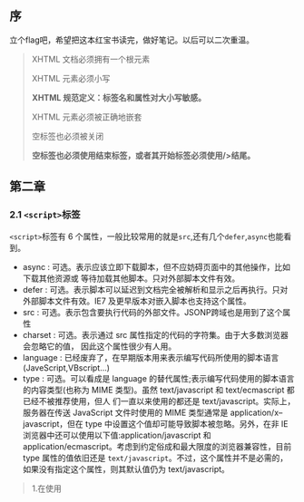 ## 序

立个flag吧，希望把这本红宝书读完，做好笔记。以后可以二次重温。

> XHTML 文档必须拥有一个根元素
>
> XHTML 元素必须小写
>
> **XHTML 规范定义：标签名和属性对大小写敏感。**
>
> XHTML 元素必须被正确地嵌套
>
>  空标签也必须被关闭
>
> **空标签也必须使用结束标签，或者其开始标签必须使用/>结尾。**

## 第二章

### 2.1  `<script>`标签

`<script>`标签有 6 个属性，一般比较常用的就是`src`,还有几个`defer`,`async`也能看到。

* async : 可选。表示应该立即下载脚本，但不应妨碍页面中的其他操作，比如下载其他资源或 等待加载其他脚本。只对外部脚本文件有效。
* defer : 可选。表示脚本可以延迟到文档完全被解析和显示之后再执行。只对外部脚本文件有效。IE7 及更早版本对嵌入脚本也支持这个属性。
* src : 可选。表示包含要执行代码的外部文件。JSONP跨域也是用到了这个属性
* charset : 可选。表示通过 src 属性指定的代码的字符集。由于大多数浏览器会忽略它的值， 因此这个属性很少有人用。
* language : 已经废弃了，在早期版本用来表示编写代码所使用的脚本语言(JaveScript,VBscript...)
* type : 可选。可以看成是 language 的替代属性;表示编写代码使用的脚本语言的内容类型(也称为 MIME 类型)。虽然 text/javascript 和 text/ecmascript 都已经不被推荐使用，但人 们一直以来使用的都还是 text/javascript。实际上，服务器在传送 JavaScript 文件时使用的 MIME 类型通常是 application/x–javascript，但在 type 中设置这个值却可能导致脚本被忽略。另外，在非 IE 浏览器中还可以使用以下值:application/javascript 和 application/ecmascript。考虑到约定俗成和最大限度的浏览器兼容性，目前 type 属性的值依旧还是 `text/javascript`。不过，这个属性并不是必需的，如果没有指定这个属性，则其默认值仍为 text/javascript。

> 1.在使用<script>标签内嵌代码时，不要在任何地方加'`</script>`'，因为浏览器解析的时候，会认为是结束标签，所以如果真的要使用的话，加转义符号`/`
>
> 2.如果内嵌script和src属性同时存在，只会加载src的资源
>
> 3.只要不存在`defer`或者`async`属性，script都是按照顺序加载

#### 2.1.1 标签的位置

按照传统的写法，一般`<script>`标签是写在`<head>`之间的，但是由于这么做的话，网页会等所有的Javascript代码都被下载才开始加载页面（浏览器遇到<body>标签才开始呈现内容），所以我们一般我们把代码放到<body>页面内容后面：

```HTML
<!DOCTYPE html>
<html lang="en">
<head>
    <meta charset="UTF-8">
    <title>Title</title>
</head>
<body>
	<!-- 这里放内容 -->
	<script></script>
</body>
</html>
```

#### 2.1.2 延迟脚本

`<script>`标签还有一个`defer`属性，如果在`<script>`标签中加了这个属性，相当于告诉浏览器，立即下载，但是延迟执行。什么时候执行？ 在DOMcontentLoaded（十三章）之前执行。虽然HTML5规定了多个脚本存在时候，会按照顺序执行，但是实际上，当存在多个延迟脚本的时候，脚本并不会按照顺序执行，也不一定在DOMcontentLoaded触发前执行，所以一般最好只包含一个延迟脚本。

> `defer`属性只对外部脚本文件有效，如果是内嵌脚本，就算设置了，也会立即执行。
>
> 在XHTML中，属性要写成`defer="defer"`



#### 2.1.3 异步脚本

同样与defer类似，async只适用于外部脚本文件，并告诉浏览器立即下载文件。但与defer不同的是，标记为 async 的脚本并不保证按照指定它们的先后顺序执行。因此，确保两者之间互不依赖 非常重要。指定 async 属性的目的是不让页面等待两个脚本下载和执行，从而异步加载页面其他内容。 为此，建议异步脚本不要在加载期间修改 DOM。

异步脚本一定会在页面的 load 事件前执行，但可能会在 DOMContentLoaded 事件触发之前或之 后执行。

### 2.2 `<noscript>`标签

还有一个<noscript>标签仅做了解。目前还没有看到有使用。

早期浏览器都面临一个特殊的问题，即当浏览器不支持 JavaScript 时如何让页面平稳地退化。对这 个问题的最终解决方案就是创造一个<noscript>元素，用以在不支持 JavaScript 的浏览器中显示替代 的内容。这个元素可以包含能够出现在文档<body>中的任何 HTML 元素——<script>元素除外。包含 在<noscript>元素中的内容只有在下列情况下才会显示出来:

*  浏览器不支持脚本;

* 浏览器支持脚本，但脚本被禁用。 符合上述任何一个条件，浏览器都会显示<noscript>中的内容。而在除此之外的其他情况下，浏

览器不会呈现<noscript>中的内容。



## 第三章

本章内容：

* 语法

* 数据类型

* 流控制语句

* 函数



### 3.1 语法

#### 3.1.1 区分大小写

javascript语言要理解的第一点，就是javascript语言中，一切的变量，函数名等等都区分大小写，`Test`和`test`表示的是两个变量，而且一般在正规的互联网公司中一般都会有开发规范，例如：

1. 变量，使用 Camel 命名法。`let loadingModules = ''`

2. 私有属性、变量和方法以下划线 _ 开头。`let _privateMethod = {};`

3. 常量、枚举，使用全部字母大写，单词间下划线分隔的命名方式。`const HTML_ENTITY = {};`

4. 每个 let/const 只能声明一个变量

同时还要知道在命名函数或者变量的时候要避免关键字，例如`this,true,false`，最近在业务开发的时候就遇到了，同时引入了两个ui库，导致了loading这个变量名被重复声明报了很多警告问题。



#### 3.1.2 标识符



